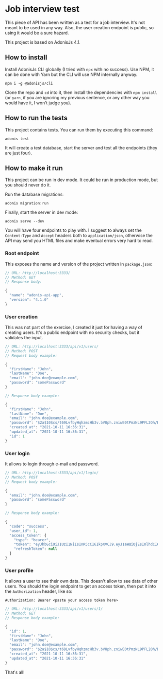# Job interview test

This piece of API has been written as a test for a job interview. It's not meant to be used in any way. Also, the user creation endpoint is public, so using it would be a sure hazard.

This project is based on AdonisJs 4.1.

## How to install

Install AdonisJs CLI globally (I tried with `npx` with no success). Use NPM, it can be done with Yarn but the CLI will use NPM internally anyway.

```
npm i -g @adonisjs/cli
```

Clone the repo and `cd` into it, then install the dependencies with `npm install` (or `yarn`, if you are ignoring my previous sentence, or any other way you would have it, I won't judge you).

## How to run the tests

This project contains tests. You can run them by executing this command:

```
adonis test
```

It will create a test database, start the server and test all the endpoints (they are just four).

## How to make it run

This project can be run in dev mode. It could be run in production mode, but you should never do it.

Run the database migrations:

```
adonis migration:run
```

Finally, start the server in dev mode:

```
adonis serve --dev
```

You will have four endpoints to play with. I suggest to always set the `Content-Type` and `Accept` headers both to `application/json`, otherwise the API may send you HTML files and make eventual errors very hard to read.

### Root endpoint

This exposes the name and version of the project written in `package.json`:

```JavaScript
// URL: http://localhost:3333/
// Method: GET
// Response body:

{
  "name": "adonis-api-app",
  "version": "4.1.0"
}
```

### User creation

This was not part of the exercise, I created it just for having a way of creating users. It's a public endpoint with no security checks, but it validates the input.

```JavaScript
// URL: http://localhost:3333/api/v1/users/
// Method: POST
// Request body example:

{
  "firstName": "John",
  "lastName": "Doe",
  "email": "john.doe@example.com",
  "password": "somePassword"
}

// Response body example:

{
  "firstName": "John",
  "lastName": "Doe",
  "email": "john.doe@example.com",
  "password": "$2a$10$cs/t69LvfbyHqhzmcHb3v.bVUph.zniwE0tPmzNL9PFL2Oh/BNJpq",
  "created_at": "2021-10-11 16:36:31",
  "updated_at": "2021-10-11 16:36:31",
  "id": 1
}
```

### User login

It allows to login through e-mail and password.

```JavaScript
// URL: http://localhost:3333/api/v1/login/
// Method: POST
// Request body example:

{
  "email": "john.doe@example.com",
  "password": "somePassword"
}

// Response body example:

{
  "code": "success",
  "user_id": 1,
  "access_token": {
    "type": "bearer",
    "token": "eyJhbGciOiJIUzI1NiIsInR5cCI6IkpXVCJ9.eyJ1aWQiOjEsImlhdCI6MTYzMzk2MzAwOX0.CVJEz1m6eQV3eKTguNmBgjHMft1LhR1Hv7GNFnFtGCc",
    "refreshToken": null
  }
}
```

### User profile

It allows a user to see their own data. This doesn't allow to see data of other users. You should the login endpoint to get an access token, then put it into the `Authorization` header, like so:

```
Authorization: Bearer <paste your access token here>
```

```JavaScript
// URL: http://localhost:3333/api/v1/users/1/
// Method: GET
// Response body example:

{
  "id": 1,
  "firstName": "John",
  "lastName": "Doe",
  "email": "john.doe@example.com",
  "password": "$2a$10$cs/t69LvfbyHqhzmcHb3v.bVUph.zniwE0tPmzNL9PFL2Oh/BNJpq",
  "created_at": "2021-10-11 16:36:31",
  "updated_at": "2021-10-11 16:36:31"
}
```

That's all!
